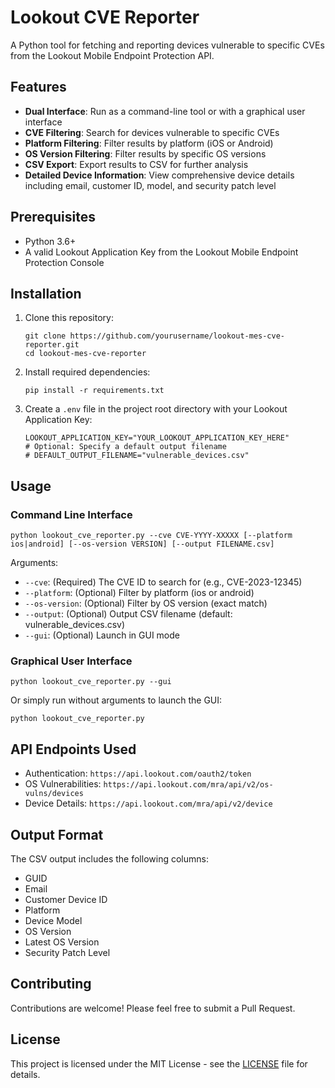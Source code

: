 # Lookout CVE Reporter

A Python tool for fetching and reporting devices vulnerable to specific CVEs from the Lookout Mobile Endpoint Protection API.

## Features

- **Dual Interface**: Run as a command-line tool or with a graphical user interface
- **CVE Filtering**: Search for devices vulnerable to specific CVEs
- **Platform Filtering**: Filter results by platform (iOS or Android)
- **OS Version Filtering**: Filter results by specific OS versions
- **CSV Export**: Export results to CSV for further analysis
- **Detailed Device Information**: View comprehensive device details including email, customer ID, model, and security patch level

## Prerequisites

- Python 3.6+
- A valid Lookout Application Key from the Lookout Mobile Endpoint Protection Console

## Installation

1. Clone this repository:
   ```
   git clone https://github.com/yourusername/lookout-mes-cve-reporter.git
   cd lookout-mes-cve-reporter
   ```

2. Install required dependencies:
   ```
   pip install -r requirements.txt
   ```

3. Create a `.env` file in the project root directory with your Lookout Application Key:
   ```
   LOOKOUT_APPLICATION_KEY="YOUR_LOOKOUT_APPLICATION_KEY_HERE"
   # Optional: Specify a default output filename
   # DEFAULT_OUTPUT_FILENAME="vulnerable_devices.csv"
   ```

## Usage

### Command Line Interface

```
python lookout_cve_reporter.py --cve CVE-YYYY-XXXXX [--platform ios|android] [--os-version VERSION] [--output FILENAME.csv]
```

Arguments:
- `--cve`: (Required) The CVE ID to search for (e.g., CVE-2023-12345)
- `--platform`: (Optional) Filter by platform (ios or android)
- `--os-version`: (Optional) Filter by OS version (exact match)
- `--output`: (Optional) Output CSV filename (default: vulnerable_devices.csv)
- `--gui`: (Optional) Launch in GUI mode

### Graphical User Interface

```
python lookout_cve_reporter.py --gui
```

Or simply run without arguments to launch the GUI:

```
python lookout_cve_reporter.py
```

## API Endpoints Used

- Authentication: `https://api.lookout.com/oauth2/token`
- OS Vulnerabilities: `https://api.lookout.com/mra/api/v2/os-vulns/devices`
- Device Details: `https://api.lookout.com/mra/api/v2/device`

## Output Format

The CSV output includes the following columns:
- GUID
- Email
- Customer Device ID
- Platform
- Device Model
- OS Version
- Latest OS Version
- Security Patch Level

## Contributing

Contributions are welcome! Please feel free to submit a Pull Request.

## License

This project is licensed under the MIT License - see the [LICENSE](LICENSE) file for details.